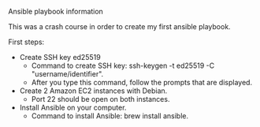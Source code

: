 Ansible playbook information

This was a crash course in order to create my first ansible playbook.

First steps:
- Create SSH key ed25519
    -  Command to create SSH key: ssh-keygen -t ed25519 -C "username/identifier".
    -  After you type this command, follow the prompts that are displayed.
- Create 2 Amazon EC2 instances with Debian.
    - Port 22 should be open on both instances.
- Install Ansible on your computer.
    - Command to install Ansible: brew install ansible.


